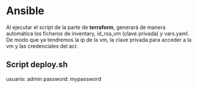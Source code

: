 # Ansible
Al ejecutar el script de la parte de **terraform**, generará de manera automática los ficheros de inventary, id_rsa_vm (clave privada) y vars.yaml. De modo que ya tendremos la ip de la vm, la clave privada para acceder a la vm y las credenciales del acr.
## Script deploy.sh

usuario: admin
password: mypassword